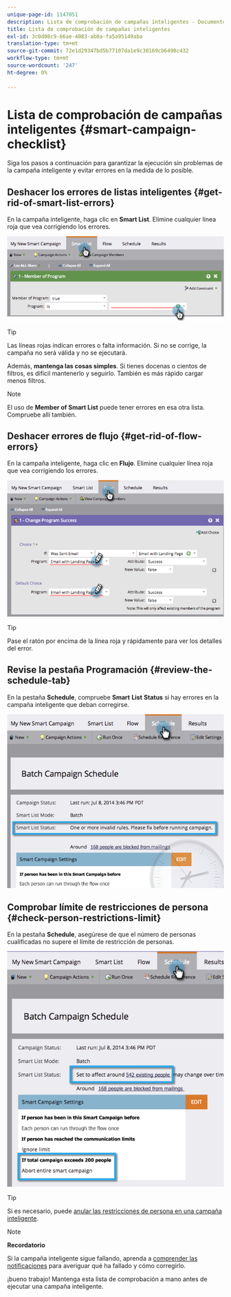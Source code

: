 ```yaml
---
unique-page-id: 1147051
description: Lista de comprobación de campañas inteligentes - Documentos de Marketo - Documentación del producto
title: Lista de comprobación de campañas inteligentes
exl-id: 3c0d08c9-66ae-4083-ab0a-fa5a95149aba
translation-type: tm+mt
source-git-commit: 72e1d29347bd5b77107da1e9c30169cb6490c432
workflow-type: tm+mt
source-wordcount: '247'
ht-degree: 0%

---
```


# Lista de comprobación de campañas inteligentes {#smart-campaign-checklist}

Siga los pasos a continuación para garantizar la ejecución sin problemas de la campaña inteligente y evitar errores en la medida de lo posible.

## Deshacer los errores de listas inteligentes {#get-rid-of-smart-list-errors}

En la campaña inteligente, haga clic en **Smart List**. Elimine cualquier línea roja que vea corrigiendo los errores.

![](assets/image2014-9-22-16-3a9-3a13.png)

>[!TIP]
>
>Las líneas rojas indican errores o falta información. Si no se corrige, la campaña no será válida y no se ejecutará.
>
>Además, **mantenga las cosas simples**. Si tienes docenas o cientos de filtros, es difícil mantenerlo y seguirlo. También es más rápido cargar menos filtros.

>[!NOTE]
>
>El uso de **Member of Smart List** puede tener errores en esa otra lista. Compruebe allí también.

## Deshacer errores de flujo {#get-rid-of-flow-errors}

En la campaña inteligente, haga clic en **Flujo**. Elimine cualquier línea roja que vea corrigiendo los errores.

![](assets/image2014-9-22-16-3a10-3a49.png)

>[!TIP]
>
>Pase el ratón por encima de la línea roja y rápidamente para ver los detalles del error.

## Revise la pestaña Programación {#review-the-schedule-tab}

En la pestaña **Schedule**, compruebe **Smart** **List** **Status** si hay errores en la campaña inteligente que deban corregirse.

![](assets/three.png)

## Comprobar límite de restricciones de persona {#check-person-restrictions-limit}

En la pestaña **Schedule**, asegúrese de que el número de personas cualificadas no supere el límite de restricción de personas.

![](assets/four.png)

>[!TIP]
>
>Si es necesario, puede [anular las restricciones de persona en una campaña inteligente](/help/marketo/product-docs/core-marketo-concepts/smart-campaigns/using-smart-campaigns/override-person-restrictions-in-a-smart-campaign.md).

>[!NOTE]
>
>**Recordatorio**
>
>Si la campaña inteligente sigue fallando, aprenda a [comprender las notificaciones](/help/marketo/product-docs/core-marketo-concepts/miscellaneous/understanding-notifications.md) para averiguar qué ha fallado y cómo corregirlo.

¡bueno trabajo! Mantenga esta lista de comprobación a mano antes de ejecutar una campaña inteligente.
